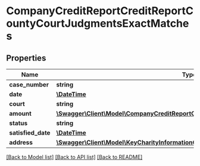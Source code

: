 # CompanyCreditReportCreditReportCountyCourtJudgmentsExactMatches

## Properties
Name | Type | Description | Notes
------------ | ------------- | ------------- | -------------
**case_number** | **string** |  | 
**date** | [**\DateTime**](\DateTime.md) |  | 
**court** | **string** |  | 
**amount** | [**\Swagger\Client\Model\CompanyCreditReportCreditReportCountyCourtJudgmentsAmount**](CompanyCreditReportCreditReportCountyCourtJudgmentsAmount.md) |  | 
**status** | **string** |  | 
**satisfied_date** | [**\DateTime**](\DateTime.md) |  | 
**address** | [**\Swagger\Client\Model\KeyCharityInformationOfficialContactAddress**](KeyCharityInformationOfficialContactAddress.md) |  | 

[[Back to Model list]](../README.md#documentation-for-models) [[Back to API list]](../README.md#documentation-for-api-endpoints) [[Back to README]](../README.md)


